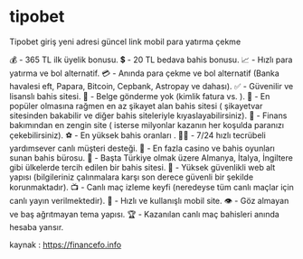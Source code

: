 # tipobet
Tipobet giriş yeni adresi güncel link mobil para yatırma çekme

💰 - 365 TL ilk üyelik bonusu.
💲 - 20 TL bedava bahis bonusu.
📈 - Hızlı para yatırma ve bol alternatif.
💳 - Anında para çekme ve bol alternatif (Banka havalesi eft, Papara, Bitcoin, Cepbank, Astropay ve dahası).
✅ - Güvenilir ve lisanslı bahis sitesi.
📜 - Belge gönderme yok (kimlik fatura vs. ).
🤗 - En popüler olmasına rağmen en az şikayet alan bahis sitesi ( şikayetvar sitesinden bakabilir ve diğer bahis siteleriyle kıyaslayabilirsiniz).
🏦 - Finans bakımından en zengin site ( isterse milyonlar kazanın her koşulda paranızı çekebilirsiniz).
⚽ - En yüksek bahis oranları .
👩‍💼 - 7/24 hızlı tecrübeli yardımsever canlı müşteri desteği.
🎰 - En fazla casino ve bahis oyunları sunan bahis bürosu.
🙋 - Başta Türkiye olmak üzere Almanya, İtalya, İngiltere gibi ülkelerde tercih edilen bir bahis sitesi.
🔑 - Yüksek güvenlikli web alt yapısı (bilgileriniz çalınmalara karşı son derece güvenli bir şekilde korunmaktadır).
📺 - Canlı maç izleme keyfi (neredeyse tüm canlı maçlar için canlı yayın verilmektedir).
📱 - Hızlı ve kullanışlı mobil site.
👁️ - Göz almayan ve baş ağrıtmayan tema yapısı.
🏆 - Kazanılan canlı maç bahisleri anında hesaba yansır.

kaynak : https://financefo.info
